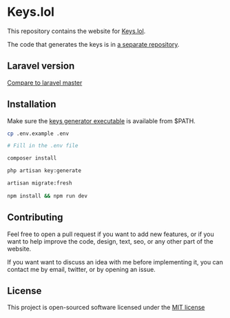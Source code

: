 # Keys.lol
This repository contains the website for [Keys.lol](https://keys.lol).

The code that generates the keys is in [a separate repository](https://github.com/SjorsO/keys-generator).

## Laravel version
[Compare to laravel master](https://github.com/laravel/laravel/compare/915667a8d5fa31e7d35b617f64c47ab67a64a171...master)

## Installation
Make sure the [keys generator executable](https://github.com/SjorsO/keys-generator) is available from $PATH.

```bash
cp .env.example .env

# Fill in the .env file

composer install

php artisan key:generate

artisan migrate:fresh
 
npm install && npm run dev
```

## Contributing
Feel free to open a pull request if you want to add new features, or if you want to help improve the code, design, text, seo, or any other part of the website.

If you want want to discuss an idea with me before implementing it, you can contact me by email, twitter, or by opening an issue. 

## License

This project is open-sourced software licensed under the [MIT license](http://opensource.org/licenses/MIT)
